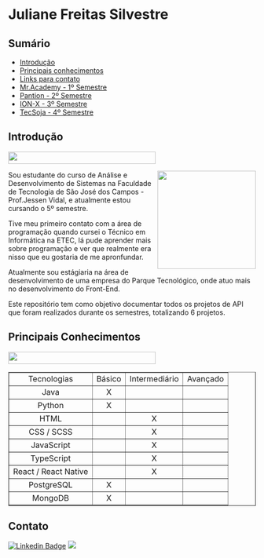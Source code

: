 <h1>Juliane Freitas Silvestre</h1>

<h2>Sumário</h2>

- [Introdução](#introdução)
- [Principais conhecimentos](#principais-conhecimentos)
- [Links para contato](#contato)
- [Mr.Academy - 1º Semestre](https://github.com/JulianeFreitass/PortfolioTG/tree/main/API%201)
- [Pantion - 2º Semestre](https://github.com/JulianeFreitass/PortfolioTG/tree/main/API%202)
- [ION-X - 3º Semestre](https://github.com/JulianeFreitass/PortfolioTG/tree/main/API%203)
- [TecSoja - 4º Semestre](https://github.com/JulianeFreitass/PortfolioTG/tree/main/API%204)


<h2>Introdução</h2>

[<img src="https://svgshare.com/i/WF7.svg" width = "300em" height="25em">](#menu-de-navegação)

<img align="right" src="https://avatars.githubusercontent.com/u/70216694?v=4"  width="200"/>

Sou estudante do curso de Análise e Desenvolvimento de Sistemas na Faculdade de Tecnologia  de São José dos Campos - Prof.Jessen Vidal, e atualmente estou cursando o 5º semestre.

Tive meu primeiro contato com a área de programação quando cursei o Técnico em Informática na ETEC, lá pude aprender mais sobre programação e ver que realmente era nisso que eu gostaria de me apronfundar.

Atualmente sou estágiaria na área de desenvolvimento de uma empresa do Parque Tecnológico, onde atuo mais no desenvolvimento do Front-End.

Este repositório tem como objetivo documentar todos os projetos de API que foram realizados durante os semestres, totalizando 6 projetos.


<h2>Principais Conhecimentos</h2>

[<img src="https://svgshare.com/i/WF7.svg" width = "300em" height="25em">](#menu-de-navegação)

<table border="1">
    <tr>
        <td align="center">Tecnologias</td>
        <td align="center">Básico</td>
        <td align="center">Intermediário</td>
        <td align="center">Avançado</td>
     </tr>
     <tr>
        <td align="center">Java</td>
        <td align="center">X</td>
        <td align="center"></td>
        <td align="center"></td>
     </tr>
     <tr>
        <td align="center">Python</td>
        <td align="center">X</td>
        <td align="center"></td>
        <td align="center"></td>
     </tr>
     <tr>
        <td align="center">HTML</td>
        <td align="center"></td>
        <td align="center">X</td>
        <td align="center"></td>
     </tr>
      <tr>
        <td align="center">CSS / SCSS</td>
        <td align="center"></td>
        <td align="center">X</td>
        <td align="center"></td>
     </tr>
     <tr>
        <td align="center">JavaScript</td>
        <td align="center"></td>
        <td align="center">X</td>
        <td align="center"></td>
     </tr>
      <tr>
        <td align="center">TypeScript</td>
        <td align="center"></td>
        <td align="center">X</td>
        <td align="center"></td>
     </tr>
        <tr>
        <td align="center">React / React Native</td>
        <td align="center"></td>
        <td align="center">X</td>
        <td align="center"></td>
     </tr>
     <tr>
        <td align="center">PostgreSQL</td>
        <td align="center">X</td>
        <td align="center"></td>
        <td align="center"></td>
     </tr>
     <tr>
        <td align="center">MongoDB</td>
        <td align="center">X</td>
        <td align="center"></td>
        <td align="center"></td>
     </tr>
  </table>
       

<h2>Contato</h2>

[![Linkedin Badge](https://img.shields.io/badge/-LinkedIn-blue?style=flat-square&logo=Linkedin&logoColor=white&link=https://www.linkedin.com/in/juliane-freitas-9b6287163/)](https://www.linkedin.com/in/juliane-freitas-9b6287163/) <a href="mailto:<juliane.freitas55@gmail.com>" alt="gmail" target="_blank">
<img src="https://img.shields.io/badge/-Gmail-FF0000?style=flat-square&labelColor=FF0000&logo=gmail&logoColor=white&link=mailto:juliane.freitas55@gmail.com" />
</a>
